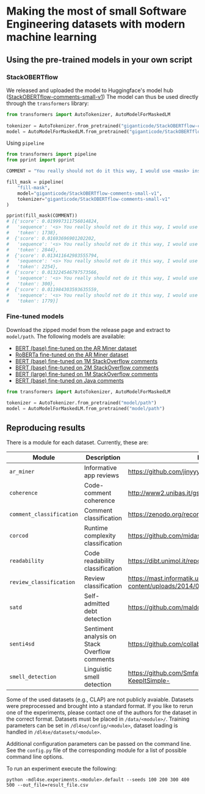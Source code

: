 # Making the most of small Software Engineering datasets with modern machine learning

## Using the pre-trained models in your own script

### StackOBERTflow

We released and uploaded the model to Huggingface's model hub ([StackOBERTflow-comments-small-v1](https://huggingface.co/giganticode/StackOBERTflow-comments-small-v1))
The model can thus be used directly through the `transformers` library:

```python
from transformers import AutoTokenizer, AutoModelForMaskedLM
  
tokenizer = AutoTokenizer.from_pretrained("giganticode/StackOBERTflow-comments-small-v1")
model = AutoModelForMaskedLM.from_pretrained("giganticode/StackOBERTflow-comments-small-v1")
```

Using `pipeline`

```python
from transformers import pipeline
from pprint import pprint

COMMENT = "You really should not do it this way, I would use <mask> instead."

fill_mask = pipeline(
    "fill-mask",
    model="giganticode/StackOBERTflow-comments-small-v1",
    tokenizer="giganticode/StackOBERTflow-comments-small-v1"
)

pprint(fill_mask(COMMENT))
# [{'score': 0.019997311756014824,
#   'sequence': '<s> You really should not do it this way, I would use jQuery instead.</s>',
#   'token': 1738},
#  {'score': 0.01693696901202202,
#   'sequence': '<s> You really should not do it this way, I would use arrays instead.</s>',
#   'token': 2844},
#  {'score': 0.013411642983555794,
#   'sequence': '<s> You really should not do it this way, I would use CSS instead.</s>',
#   'token': 2254},
#  {'score': 0.013224546797573566,
#   'sequence': '<s> You really should not do it this way, I would use it instead.</s>',
#   'token': 300},
#  {'score': 0.011984303593635559,
#   'sequence': '<s> You really should not do it this way, I would use classes instead.</s>',
#   'token': 1779}]
```

### Fine-tuned models

Download the zipped model from the release page and extract to `model/path`.
The following models are available:
* [BERT (base) fine-tuned on the AR Miner dataset](https://github.com/giganticode/small-datasets-ml-resources/releases/download/0.1/bert_ar_miner.zip)
* [RoBERTa fine-tuned on the AR Miner dataset](https://github.com/giganticode/small-datasets-ml-resources/releases/download/0.1/roberta_ar_miner.zip)
* [BERT (base) fine-tuned on 1M StackOverflow comments](https://github.com/giganticode/small-datasets-ml-resources/releases/download/0.1/stackoverflow_1M.zip)
* [BERT (base) fine-tuned on 2M StackOverflow comments](https://github.com/giganticode/small-datasets-ml-resources/releases/download/0.1/stackoverflow_2M.zip) 
* [BERT (large) fine-tuned on 1M StackOverflow comments](https://github.com/giganticode/small-datasets-ml-resources/releases/download/0.1/stackoverflow_1M_large.zip) 
* [BERT (base) fine-tuned on Java comments](https://github.com/giganticode/small-datasets-ml-resources/releases/download/0.1/bert_comments.zip)

```python
from transformers import AutoTokenizer, AutoModelForMaskedLM
  
tokenizer = AutoTokenizer.from_pretrained("model/path")
model = AutoModelForMaskedLM.from_pretrained("model/path")
```

## Reproducing results


There is a module for each dataset. Currently, these are: 

| Module | Description |  Dataset URL | 
---------| ------------|--------------|
| `ar_miner` | Informative app reviews | https://github.com/jinyyy666/AR_Miner/tree/master/datasets |
| `coherence` | Code-comment coherence | http://www2.unibas.it/gscanniello/coherence/ |
| `comment_classification` | Comment classification | https://zenodo.org/record/2628361 |
| `corcod` | Runtime complexity classification | https://github.com/midas-research/corcod-dataset |
| `readability` | Code readability classification | https://dibt.unimol.it/report/readability/ |
| `review_classification` | Review classification | https://mast.informatik.uni-hamburg.de/wp-content/uploads/2014/03/REJ_data.zip |
| `satd` | Self-admitted debt detection | https://github.com/maldonado/tse.satd.data |
| `senti4sd` | Sentiment analysis on Stack Overflow comments | https://github.com/collab-uniba/Senti4SD |
| `smell_detection` | Linguistic smell detection | https://github.com/Smfakhoury/SANER-2018-KeepItSimple- |
 
Some of the used datasets (e.g., CLAP) are not publicly avaiable.
Datasets were preprocessed and brought into a standard format. If you like to rerun one of the experiments, please contact
one of the authors for the dataset in the correct format. Datasets must be placed in `/data/<module>/`.
Training parameters can be set in `/dl4se/config/<module>`, dataset loading is handled in `/dl4se/datasets/<module>`.

Additional configuration parameters can be passed on the command line. See the `config.py` file of the corresponding module for a list
of possible command line options.

To run an experiment execute the following:
```
python -mdl4se.experiments.<module>.default --seeds 100 200 300 400 500 --out_file=result_file.csv
```


